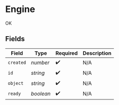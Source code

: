 # Engine

OK


## Fields

| Field              | Type               | Required           | Description        |
| ------------------ | ------------------ | ------------------ | ------------------ |
| `created`          | *number*           | :heavy_check_mark: | N/A                |
| `id`               | *string*           | :heavy_check_mark: | N/A                |
| `object`           | *string*           | :heavy_check_mark: | N/A                |
| `ready`            | *boolean*          | :heavy_check_mark: | N/A                |